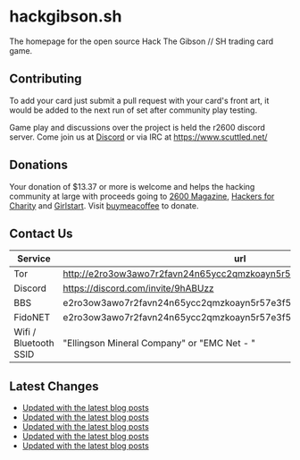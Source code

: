 # hackgibson.sh
The homepage for the open source Hack The Gibson // SH trading card game.


## Contributing

To add your card just submit a pull request with your card's front art, it would be added to the next run of set after community play testing.

Game play and discussions over the project is held the r2600 discord server. Come join us at [Discord](https://discord.com/invite/9hABUzz) or via IRC at https://www.scuttled.net/


## Donations

Your donation of $13.37 or more is welcome and helps the hacking community at large with proceeds going to [2600 Magazine](https://2600.com/), [Hackers for Charity](https://hackersforcharity.org) and [Girlstart](https://girlstart.org).  Visit [buymeacoffee](https://www.buymeacoffee.com/hackgibson.sh) to donate.


## Contact Us

Service | url
-|-
Tor | http://e2ro3ow3awo7r2favn24n65ycc2qmzkoayn5r57e3f56nvjwdcgg32ad.onion
Discord | https://discord.com/invite/9hABUzz
BBS | e2ro3ow3awo7r2favn24n65ycc2qmzkoayn5r57e3f56nvjwdcgg32ad.onion:23
FidoNET | e2ro3ow3awo7r2favn24n65ycc2qmzkoayn5r57e3f56nvjwdcgg32ad.onion:24554
Wifi / Bluetooth SSID | "Ellingson Mineral Company" or "EMC Net - <fidonet address>"

## Latest Changes
<!-- BLOG-POST-LIST:START -->
- [Updated with the latest blog posts](https://github.com/DFW2600/hackgibson.sh/commit/bf7f4db22878a2e04972f5d72cd44c9610f74ff9)
- [Updated with the latest blog posts](https://github.com/DFW2600/hackgibson.sh/commit/fe644fdcab3b42dae12514c1da89c615b11d9eb5)
- [Updated with the latest blog posts](https://github.com/DFW2600/hackgibson.sh/commit/31ef5661c2b187421c54b4b57adad722473a986e)
- [Updated with the latest blog posts](https://github.com/DFW2600/hackgibson.sh/commit/37cc3edcf3e3a9a1cb6a57c81de8bddf25ce10cc)
- [Updated with the latest blog posts](https://github.com/DFW2600/hackgibson.sh/commit/d0be8c5ef7fa287b57e9df29ac66b06fd05eca29)
<!-- BLOG-POST-LIST:END -->
